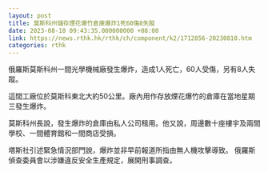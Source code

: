 ```yaml
---
layout: post
title: 莫斯科州儲存煙花爆竹倉庫爆炸1死60傷8失蹤
date: 2023-08-10 09:43:35.000000000 +08:00
link: https://news.rthk.hk/rthk/ch/component/k2/1712856-20230810.htm
categories: rthk
---
```


俄羅斯莫斯科州一間光學機械廠發生爆炸，造成1人死亡，60人受傷，另有8人失蹤。 

這間工廠位於莫斯科東北大約50公里。廠內用作存放煙花爆竹的倉庫在當地星期三發生爆炸。

莫斯科州長說，發生爆炸的倉庫由私人公司租用。他又說，周邊數十座樓宇及兩間學校、一間體育館和一間商店受損。

塔斯社引述緊急情況部門說，爆炸並非早前報道所指由無人機攻擊導致。
俄羅斯偵查委員會以涉嫌違反安全生產規定，展開刑事調查。
